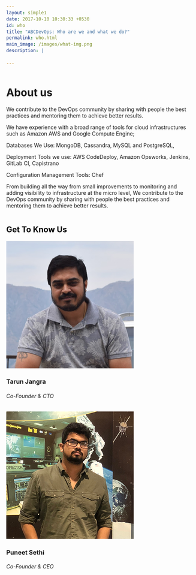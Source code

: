 ```yaml
---
layout: simple1
date: 2017-10-10 10:30:33 +0530
id: who
title: "ABCDevOps: Who are we and what we do?"
permalink: who.html
main_image: /images/what-img.png
description: |

---
```

<div class="inner-content-page" style="background-clor:#FAFAFA;">
    <div class="ui container">
        <div class="ui grid">
            <div class="sixteen wide column">
                <h1 class="text-white vheavy p-0">About us</h1>
                <p class="text-white">We  contribute to the DevOps community by sharing with people the best practices and mentoring them to achieve better results.</p>
                <p class="text-white">We have experience with a broad range of tools for cloud infrastructures such as Amazon AWS and Google Compute Engine; </p>
                <p class="text-white">Databases We Use: MongoDB, Cassandra, MySQL and PostgreSQL, </p>
                <p class="text-white">Deployment Tools we use:  AWS CodeDeploy, Amazon Opsworks, Jenkins, GitLab CI, Capistrano </p>
                <p class="text-white">Configuration Management Tools: Chef</p>
                <p class="text-white">From building all the way from small improvements to monitoring and adding visibility to infrastructure at the micro level, We contribute to the DevOps community by sharing with people the best practices and mentoring them to achieve better results.</p>
            </div>
        </div>
    </div>
</div>
<section class="who-we inner-content-page">
  <div class=" ui container">
     <div class="featured-header-main">
        <h2 style="color:#000;">Get To Know Us</h2>
        <div class="ui grid">
           <div class="two column row stackable">
              <div class="column text-center">
                    <div class="circle">
                        <img src="images/tarun-jangra.png" class="ui image" alt="image">
                    </div>
                    <h3>Tarun Jangra</h3>
                    <h6>Co-Founder & CTO</h6>
              </div>
              <div class="column text-center">
                    <div class="circle">
                        <img src="images/puneet-sethi.png" class="ui image" alt="image">
                    </div>
                    <h3>Puneet Sethi</h3>
                    <h6>Co-Founder & CEO</h6>
              </div>
              <!-- <div class="column text-center">
                    <div class="circle">
                        <img src="images/rudy-rupak.png" class="ui image" alt="image">
                    </div>
                    <h3>Rudy Rupak</h3>
                    <h6>Chief Operating Officer</h6>
              </div> -->
           </div>
        </div>
     </div>
  </div>
</section>